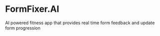 # FormFixer.AI
AI powered fitness app that provides real time form feedback and update form progression
